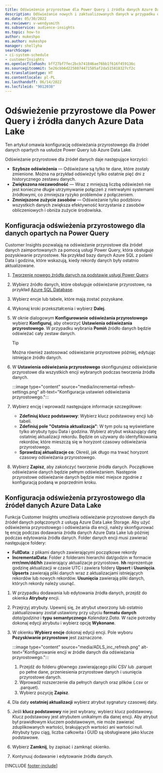 ```yaml
---
title: Odświeżenie przyrostowe dla Power Query i źródła danych Azure Data Lake
description: Odświeżanie nowych i zaktualizowanych danych w przypadku dużych źródeł danych opartych na Power Query lub źródłach danych Azure data lake.
ms.date: 05/30/2022
ms.reviewer: v-wendysmith
ms.subservice: audience-insights
ms.topic: how-to
author: mukeshpo
ms.author: mukeshpo
manager: shellyha
searchScope:
- ci-system-schedule
- customerInsights
ms.openlocfilehash: bff27bf7fec2bcb741846ae76bb1f616f459136c
ms.sourcegitcommit: 5e26cbb6d2258074471505af2da515818327cf2c
ms.translationtype: HT
ms.contentlocale: pl-PL
ms.lasthandoff: 06/14/2022
ms.locfileid: "9012038"
---
```

# <a name="incremental-refresh-for-power-query-and-azure-data-lake-data-sources"></a>Odświeżenie przyrostowe dla Power Query i źródła danych Azure Data Lake

Ten artykuł omawia konfigurację odświeżania przyrostowego dla źródeł danych opartych na usłudze Power Query lub Azure Data Lake.

Odświeżanie przyrostowe dla źródeł danych daje następujące korzyści:

- **Szybsze odświeżenia** — Odświeżane są tylko te dane, które zostały zmienione. Można na przykład odświeżyć tylko ostatnie pięć dni z historycznego zestawu danych.
- **Zwiększona niezawodność** — Wraz z mniejszą liczbą odświeżeń nie jest konieczne długie utrzymywanie połączeń z nietrwałymi systemami źródłowymi, co zmniejsza ryzyko problemów z połączeniem.
- **Zmniejszone zużycie zasobów** — Odświeżanie tylko podzbioru wszystkich danych zwiększa efektywność korzystania z zasobów obliczeniowych i obniża zużycie środowiska.

## <a name="configure-incremental-refresh-for-data-sources-based-on-power-query"></a>Konfiguracja odświeżenia przyrostowego dla danych opartych na Power Query

Customer Insights pozwalają na odświeżanie przyrostowe dla źródeł danych zaimportowanych za pomocą usługi Power Query, która obsługuje pozyskiwanie przyrostowe. Na przykład bazy danych Azure SQL z polami Data i godzina, które wskazują, kiedy rekordy danych były ostatnio aktualizowane.

1. [Tworzenie nowego źródła danych na podstawie usługi Power Query](connect-power-query.md).

1. Wybierz źródło danych, które obsługuje odświeżanie przyrostowe, na przykład [Azure SQL Database](/power-query/connectors/azuresqldatabase).

1. Wybierz encje lub tabele, które mają zostać pozyskane.

1. Wykonaj kroki przekształcenia i wybierz **Dalej**.

1. W oknie dialogowym **Konfigurowanie odświeżania przyrostowego** wybierz **Konfiguruj**, aby otworzyć **Ustawienia odświeżania przyrostowego**. W przypadku wybrania **Pomiń** źródło danych będzie odświeżać cały zestaw danych.
   > [!TIP]
   > Można również zastosować odświeżanie przyrostowe później, edytując istniejące źródło danych.

1. W **Ustawienia odświeżania przyrostowego** skonfigurujesz odświeżanie przyrostowe dla wszystkich encji wybranych podczas tworzenia źródła danych.

   :::image type="content" source="media/incremental-refresh-settings.png" alt-text="Konfiguracja ustawień odświeżania przyrostowego.":::

1. Wybierz encję i wprowadź następujące informacje szczegółowe:

   - **Zdefiniuj klucz podstawowy**: Wybierz klucz podstawowy encji lub tabeli.
   - **Zdefiniuj pole "Ostatnia aktualizacja"**: W tym polu są wyświetlane tylko atrybuty typu Data i godzina. Wybierz atrybut wskazujący datę ostatniej aktualizacji rekordu. Będzie on używany do identyfikowania rekordów, które mieszczą się w horyzont czasowy odświeżania przyrostowego.
   - **Sprawdzaj aktualizacje co**: Określ, jak długo ma trwać horyzont czasowy odświeżania przyrostowego.

1. Wybierz **Zapisz**, aby zakończyć tworzenie źródła danych. Początkowe odświeżanie danych będzie pełnym odświeżaniem. Następnie przyrostowe odświeżanie danych będzie mieć miejsce zgodnie z konfiguracją podaną w poprzednim kroku.

## <a name="configure-incremental-refresh-for-azure-data-lake-data-sources"></a>Konfiguracja odświeżenia przyrostowego dla źródeł danych Azure Data Lake

Funkcja Customer Insights umożliwia odświeżanie przyrostowe danych dla źródeł danych połączonych z usługą Azure Data Lake Storage. Aby użyć odświeżenia przyrostowego i odświeżania dla encji, należy skonfigurować tę encję podczas dodawania źródła danych Azure Data Lake lub później podczas edytowania źródła danych. Folder danych encji musi zawierać następujące foldery:

- **FullData**: z plikami danych zawierającymi początkowe rekordy
- **IncrementalData**: Folder z folderami hierarchii dat/godzin w formacie **rrrr/mm/dd/hh** zawierający aktualizacje przyrostowe. **hh** reprezentuje godzinę aktualizacji w czasie UTC i zawiera foldery **Upsert** i **Usunięcia**. **Upserts** zawierają pliki danych wraz z aktualizacjami istniejących rekordów lub nowych rekordów. **Usunięcia** zawierają pliki danych, których rekordy należy usunąć.

1. W przypadku dodawania lub edytowania źródła danych, przejdź do okienka **Atrybuty** encji.

1. Przejrzyj atrybuty. Upewnij się, że atrybut utworzony lub ostatnio zaktualizowany został ustawiony przy użyciu **formatu danych** *data/godzina* i **typu semantycznego** *Kalendarz.Data*. W razie potrzeby dokonaj edycji atrybutu i wybierz opcję **Wykonane**.

1. W okienku **Wybierz encje** dokonaj edycji encji. Pole wyboru **Pozyskiwanie przyrostowe** jest zaznaczone.

   :::image type="content" source="media/ADLS_inc_refresh.png" alt-text="Konfigurowanie encji w źródle danych dla odświeżania przyrostowego.":::

   1. Przejdź do folderu głównego zawierającego pliki CSV lub .parquet po pełne dane, przeniesienia przyrostowe danych i usunięcia przyrostowe danych.
   1. Wprowadź rozszerzenie dla pełnych danych oraz plików (\.csv or \.parquet).
   1. Wybierz pozycję **Zapisz**.

1. Dla daty **ostatniej aktualizacji** wybierz atrybut sygnatury czasowej daty.

1. Jeśli **klucz podstawowy** nie jest wybrany, wybierz klucz podstawowy. Klucz podstawowy jest atrybutem unikalnym dla danej encji. Aby atrybut był prawidłowym kluczem podstawowym, nie może zawierać zduplikowanych wartości, brakujących wartości ani wartości null. Atrybuty typu ciąg, liczba całkowita i GUID są obsługiwane jako klucze podstawowe.

1. Wybierz **Zamknij**, by zapisać i zamknąć okienko.

1. Kontynuuj dodawanie i edytowanie źródła danych.

[!INCLUDE [footer-include](includes/footer-banner.md)]
